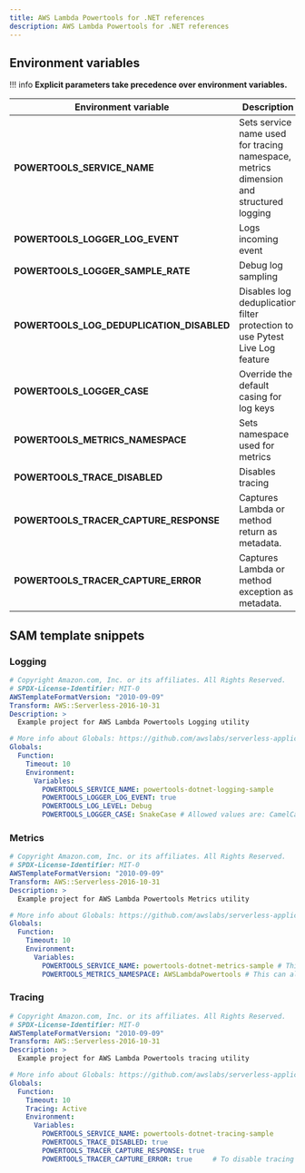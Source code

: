 ```yaml
---
title: AWS Lambda Powertools for .NET references
description: AWS Lambda Powertools for .NET references
---
```


## Environment variables

!!! info
    **Explicit parameters take precedence over environment variables.**

| Environment variable | Description | Utility | Default |
| ------------------------------------------------- | --------------------------------------------------------------------------------- | --------------------------------------------------------------------------------- | ------------------------------------------------- |
| **POWERTOOLS_SERVICE_NAME** | Sets service name used for tracing namespace, metrics dimension and structured logging | All | `"service_undefined"` |
| **POWERTOOLS_LOGGER_LOG_EVENT** | Logs incoming event | [Logging](./core/logging) | `false` |
| **POWERTOOLS_LOGGER_SAMPLE_RATE** | Debug log sampling | [Logging](./core/logging) | `0` |
| **POWERTOOLS_LOG_DEDUPLICATION_DISABLED** | Disables log deduplication filter protection to use Pytest Live Log feature | [Logging](./core/logging) | `false` |
| **POWERTOOLS_LOGGER_CASE** | Override the default casing for log keys | [Logging](./core/logging/#configure-log-output-casing) | `SnakeCase` |
| **POWERTOOLS_METRICS_NAMESPACE** | Sets namespace used for metrics | [Metrics](./core/metrics) | `None` |
| **POWERTOOLS_TRACE_DISABLED** | Disables tracing | [Tracing](./core/tracing) | `false` |
| **POWERTOOLS_TRACER_CAPTURE_RESPONSE** | Captures Lambda or method return as metadata. | [Tracing](./core/tracing) | `true` |
| **POWERTOOLS_TRACER_CAPTURE_ERROR** | Captures Lambda or method exception as metadata. | [Tracing](./core/tracing) | `true` |

## SAM template snippets

### Logging

```yaml
# Copyright Amazon.com, Inc. or its affiliates. All Rights Reserved.
# SPDX-License-Identifier: MIT-0
AWSTemplateFormatVersion: "2010-09-09"
Transform: AWS::Serverless-2016-10-31
Description: >
  Example project for AWS Lambda Powertools Logging utility

# More info about Globals: https://github.com/awslabs/serverless-application-model/blob/master/docs/globals.rst
Globals:
  Function:
    Timeout: 10
    Environment:
      Variables:
        POWERTOOLS_SERVICE_NAME: powertools-dotnet-logging-sample
        POWERTOOLS_LOGGER_LOG_EVENT: true
        POWERTOOLS_LOG_LEVEL: Debug
        POWERTOOLS_LOGGER_CASE: SnakeCase # Allowed values are: CamelCase, PascalCase and SnakeCase

```

### Metrics

```yaml
# Copyright Amazon.com, Inc. or its affiliates. All Rights Reserved.
# SPDX-License-Identifier: MIT-0
AWSTemplateFormatVersion: "2010-09-09"
Transform: AWS::Serverless-2016-10-31
Description: >
  Example project for AWS Lambda Powertools Metrics utility

# More info about Globals: https://github.com/awslabs/serverless-application-model/blob/master/docs/globals.rst
Globals:
  Function:
    Timeout: 10
    Environment:
      Variables:
        POWERTOOLS_SERVICE_NAME: powertools-dotnet-metrics-sample # This can also be set using the Metrics decorator on your handler [Metrics(Namespace = "aws-lambda-powertools"]
        POWERTOOLS_METRICS_NAMESPACE: AWSLambdaPowertools # This can also be set using the Metrics decorator on your handler [Metrics(Namespace = "aws-lambda-powertools"]
```

### Tracing

```yaml
# Copyright Amazon.com, Inc. or its affiliates. All Rights Reserved.
# SPDX-License-Identifier: MIT-0
AWSTemplateFormatVersion: "2010-09-09"
Transform: AWS::Serverless-2016-10-31
Description: >
  Example project for AWS Lambda Powertools tracing utility

# More info about Globals: https://github.com/awslabs/serverless-application-model/blob/master/docs/globals.rst
Globals:
  Function:
    Timeout: 10
    Tracing: Active
    Environment:
      Variables:
        POWERTOOLS_SERVICE_NAME: powertools-dotnet-tracing-sample
        POWERTOOLS_TRACE_DISABLED: true
        POWERTOOLS_TRACER_CAPTURE_RESPONSE: true
        POWERTOOLS_TRACER_CAPTURE_ERROR: true     # To disable tracing (CaptureMode = TracingCaptureMode.Disabled)

```
